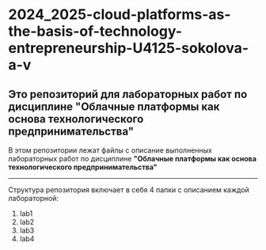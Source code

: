 # 2024_2025-cloud-platforms-as-the-basis-of-technology-entrepreneurship-U4125-sokolova-a-v
## Это репозиторий для лабораторных работ по дисциплине "Облачные платформы как основа технологического предпринимательства"

В этом репозитории лежат файлы с описание выполненных лабораторных работ по дисциплине **"Облачные платформы как основа технологического предпринимательства"**
___
Структура репозитория включает в себя 4 папки с описанием каждой лабораторной:  
1. lab1
2. lab2
3. lab3
4. lab4
